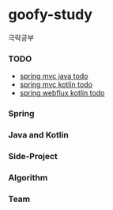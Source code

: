 # goofy-study
극락공부

### TODO
- [spring mvc java todo](https://github.com/DongGeon0908/basic-todo)
- [spring mvc kotlin todo](https://github.com/DongGeon0908/kotlin-todo)
- [spring webflux kotlin todo](https://github.com/DongGeon0908/kotlin-todo-webflux)

### Spring

### Java and Kotlin

### Side-Project

### Algorithm

### Team
